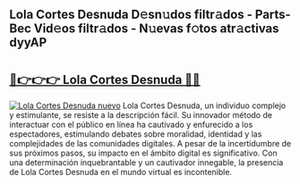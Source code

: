 ## Lola Cortes Desnuda D𝚎sn𝚞dos filtr𝚊dos - Parts-Bec Vid𝚎os filtr𝚊dos - N𝚞evas f𝚘tos atr𝚊ctivas dyyAP

# <h2><a href="http://mb8hmj2.tromn.icu/?c=Lola+Cortes+Desnuda">🔗👉👉👉 Lola Cortes Desnuda 🔗🔗</a></h2>

[![Lola Cortes Desnuda nuevo](https://i.imgur.com/pEAQMta.gif)](http://mb8hmj2.tromn.icu/?c=Lola+Cortes+Desnuda)
Lola Cortes Desnuda, un individuo complejo y estimulante, se resiste a la descripción fácil. Su innovador método de interactuar con el público en línea ha cautivado y enfurecido a los espectadores, estimulando debates sobre moralidad, identidad y las complejidades de las comunidades digitales. A pesar de la incertidumbre de sus próximos pasos, su impacto en el ámbito digital es significativo. Con una determinación inquebrantable y un cautivador innegable, la presencia de Lola Cortes Desnuda en el mundo virtual es incontenible.

